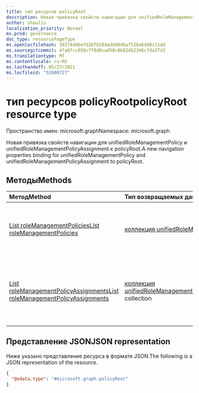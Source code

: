 ```yaml
---
title: тип ресурсов policyRoot
description: Новая привязка свойств навигации для unifiedRoleManagementPolicy и unifiedRoleManagementPolicyAssignment к policyRoot.
author: shauliu
localization_priority: Normal
ms.prod: governance
doc_type: resourcePageType
ms.openlocfilehash: 3827440befd26fb584addd0d6af520a6498c11dd
ms.sourcegitcommit: 4fa6fcc058c7f8d8cad58c0b82db23d6c7da37d2
ms.translationtype: MT
ms.contentlocale: ru-RU
ms.lasthandoff: 05/27/2021
ms.locfileid: "52680727"
---
```

# <a name="policyroot-resource-type"></a><span data-ttu-id="1d068-103">тип ресурсов policyRoot</span><span class="sxs-lookup"><span data-stu-id="1d068-103">policyRoot resource type</span></span>

<span data-ttu-id="1d068-104">Пространство имен: microsoft.graph</span><span class="sxs-lookup"><span data-stu-id="1d068-104">Namespace: microsoft.graph</span></span>

<span data-ttu-id="1d068-105">Новая привязка свойств навигации для unifiedRoleManagementPolicy и unifiedRoleManagementPolicyAssignment к policyRoot.</span><span class="sxs-lookup"><span data-stu-id="1d068-105">A new navigation properties binding for unifiedRoleManagementPolicy and unifiedRoleManagementPolicyAssignment to policyRoot.</span></span>

## <a name="methods"></a><span data-ttu-id="1d068-106">Методы</span><span class="sxs-lookup"><span data-stu-id="1d068-106">Methods</span></span>
|<span data-ttu-id="1d068-107">Метод</span><span class="sxs-lookup"><span data-stu-id="1d068-107">Method</span></span>|<span data-ttu-id="1d068-108">Тип возвращаемых данных</span><span class="sxs-lookup"><span data-stu-id="1d068-108">Return type</span></span>|<span data-ttu-id="1d068-109">Описание</span><span class="sxs-lookup"><span data-stu-id="1d068-109">Description</span></span>|
|:---|:---|:---|
|[<span data-ttu-id="1d068-110">List roleManagementPolicies</span><span class="sxs-lookup"><span data-stu-id="1d068-110">List roleManagementPolicies</span></span>](../api/policyroot-list-rolemanagementpolicies.md)|<span data-ttu-id="1d068-111">[коллекция unifiedRoleManagementPolicy](../resources/unifiedrolemanagementpolicy.md)</span><span class="sxs-lookup"><span data-stu-id="1d068-111">[unifiedRoleManagementPolicy](../resources/unifiedrolemanagementpolicy.md) collection</span></span>|<span data-ttu-id="1d068-112">Получите ресурсы unifiedRoleManagementPolicy из свойства навигации roleManagementPolicies.</span><span class="sxs-lookup"><span data-stu-id="1d068-112">Get the unifiedRoleManagementPolicy resources from the roleManagementPolicies navigation property.</span></span>|
|[<span data-ttu-id="1d068-113">List roleManagementPolicyAssignments</span><span class="sxs-lookup"><span data-stu-id="1d068-113">List roleManagementPolicyAssignments</span></span>](../api/policyroot-list-rolemanagementpolicyassignments.md)|<span data-ttu-id="1d068-114">[коллекция unifiedRoleManagementPolicyAssignment](../resources/unifiedrolemanagementpolicyassignment.md)</span><span class="sxs-lookup"><span data-stu-id="1d068-114">[unifiedRoleManagementPolicyAssignment](../resources/unifiedrolemanagementpolicyassignment.md) collection</span></span>|<span data-ttu-id="1d068-115">Получите ресурсы unifiedRoleManagementPolicyAssignment из свойства навигации RoleManagementPolicyAssignments.</span><span class="sxs-lookup"><span data-stu-id="1d068-115">Get the unifiedRoleManagementPolicyAssignment resources from the roleManagementPolicyAssignments navigation property.</span></span>|

<!--
## Properties
|Property|Type|Description|
|:---|:---|:---|


## Relationships
|Relationship|Type|Description|
|:---|:---|:---|
|roleManagementPolicies|[unifiedRoleManagementPolicy](../resources/unifiedrolemanagementpolicy.md) collection|Represents the role management policies.|
|roleManagementPolicyAssignments|[unifiedRoleManagementPolicyAssignment](../resources/unifiedrolemanagementpolicyassignment.md) collection|Represents the role management policy assignments.|
-->

## <a name="json-representation"></a><span data-ttu-id="1d068-116">Представление JSON</span><span class="sxs-lookup"><span data-stu-id="1d068-116">JSON representation</span></span>
<span data-ttu-id="1d068-117">Ниже указано представление ресурса в формате JSON.</span><span class="sxs-lookup"><span data-stu-id="1d068-117">The following is a JSON representation of the resource.</span></span>
<!-- {
  "blockType": "resource",
  "keyProperty": "id",
  "@odata.type": "microsoft.graph.policyRoot",
  "openType": false
}
-->
``` json
{
  "@odata.type": "#microsoft.graph.policyRoot"
}
```

